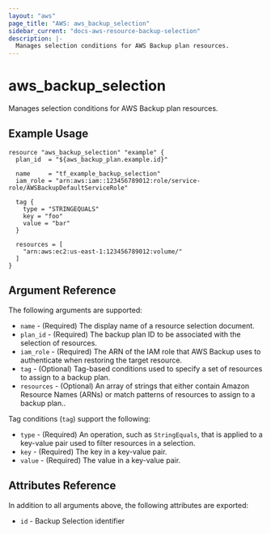 ```yaml
---
layout: "aws"
page_title: "AWS: aws_backup_selection"
sidebar_current: "docs-aws-resource-backup-selection"
description: |-
  Manages selection conditions for AWS Backup plan resources.
---
```


# aws_backup_selection

Manages selection conditions for AWS Backup plan resources.

## Example Usage

```hcl
resource "aws_backup_selection" "example" {
  plan_id  = "${aws_backup_plan.example.id}"

  name     = "tf_example_backup_selection"
  iam_role = "arn:aws:iam::123456789012:role/service-role/AWSBackupDefaultServiceRole"

  tag {
    type = "STRINGEQUALS"
    key = "foo"
    value = "bar"
  }

  resources = [
    "arn:aws:ec2:us-east-1:123456789012:volume/"
  ]
}
```

## Argument Reference

The following arguments are supported:

* `name` - (Required) The display name of a resource selection document.
* `plan_id` - (Required) The backup plan ID to be associated with the selection of resources.
* `iam_role` - (Required) The ARN of the IAM role that AWS Backup uses to authenticate when restoring the target resource.
* `tag` - (Optional) Tag-based conditions used to specify a set of resources to assign to a backup plan.
* `resources` - (Optional) An array of strings that either contain Amazon Resource Names (ARNs) or match patterns of resources to assign to a backup plan..

Tag conditions (`tag`) support the following:

* `type` - (Required) An operation, such as `StringEquals`, that is applied to a key-value pair used to filter resources in a selection.
* `key` - (Required) The key in a key-value pair.
* `value` - (Required) The value in a key-value pair.

## Attributes Reference

In addition to all arguments above, the following attributes are exported:

* `id` - Backup Selection identifier
